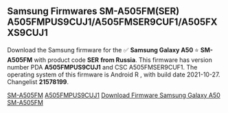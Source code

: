 <h2>Samsung Firmwares SM-A505FM(SER) A505FMPUS9CUJ1/A505FMSER9CUF1/A505FXXS9CUJ1</h2>
Download the Samsung firmware for the ✅ <strong>Samsung Galaxy A50 </strong> ⭐ <strong>SM-A505FM</strong> with product code <strong>SER</strong> <strong> from Russia</strong>. This firmware has version number PDA <strong>A505FMPUS9CUJ1</strong> and CSC A505FMSER9CUF1. The operating system of this firmware is Android R , with build date 2021-10-27. Changelist <strong>21578199</strong>.


[SM-A505FM](https://samfirm.shop/samsung/model/SM-A505FM)
[A505FMPUS9CUJ1](https://samfirm.shop/samsung/pda/A505FMPUS9CUJ1)
[Download Firmware Samsung Galaxy A50 SM-A505FM](https://samfirm.shop/samsung/firmware/468664)
